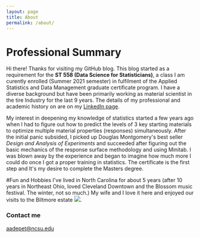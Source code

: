 ```yaml
---
layout: page
title: About
permalink: /about/
---
```

# Professional Summary
Hi there! Thanks for visiting my GitHub blog. This blog started as a requirement for the __ST 558 (Data Science for Statisticians)__, a class I am curently enrolled (Summer 2021 semester) in fulfilment of the Applied Statistics and Data Management graduate certificate program. I have a diverse background but have been primarily working as material scientist in the tire Industry for the last 9 years. The details of my professional and academic history on are on my [LinkedIn page](https://www.linkedin.com/in/adeyemi-adepetun-92b05918/).

My interest in deepening my knowledge of statistics started a few years ago when I had to figure out how to predict the levels of 3 key starting materials to optimize multiple material properties (responses) simultaneously. After the initial panic subsided, I picked up Douglas Montgomery's best seller _Design and Analysis of Experiments_ and succeeded after figuring out the basic mechanics of the response surface methodology and using Minitab. I was blown away by the experience and began to imagine how much more I could do once I got a proper training in statistics. The  certificate is the first step and It's my desire to complete the Masters degree.

#Fun and Hobbies 
I've lived in North Carolina for about 5 years (after 10 years in Northeast Ohio, loved Cleveland Downtown and the Blossom music festival. The winter, not so much.) My wife and I love it here and enjoyed our visits to the Biltmore estate ![](D:\OneDrive\Desktop\Biltmore.JPG).

### Contact me

[aadepet@ncsu.edu](mailto:aadepet@ncsu.edu)
